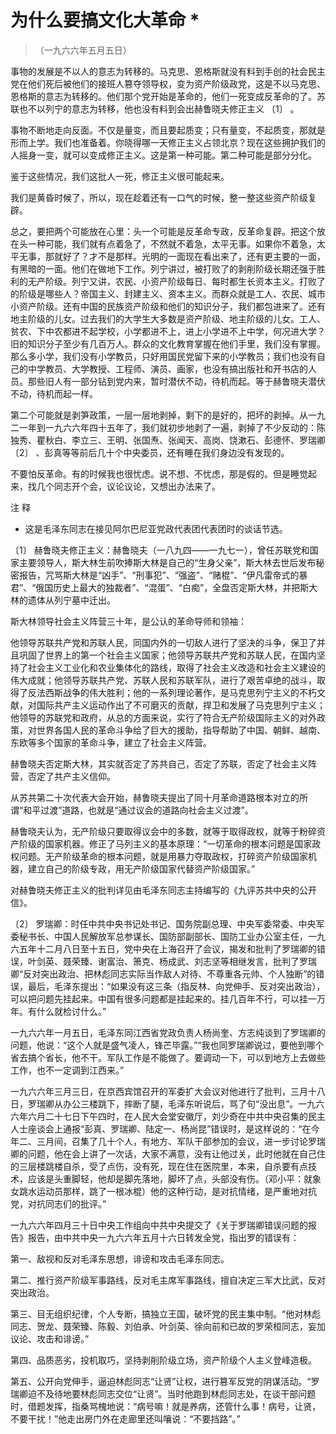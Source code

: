 #  为什么要搞文化大革命  *

> （一九六六年五月五日）

事物的发展是不以人的意志为转移的。马克思、恩格斯就没有料到手创的社会民主党在他们死后被他们的接班人篡夺领导权，变为资产阶级政党，这是不以马克思、恩格斯的意志为转移的。他们那个党开始是革命的，他们一死变成反革命的了。苏联也不以列宁的意志为转移，他也没有料到会出赫鲁晓夫修正主义
〔1〕  。

事物不断地走向反面。不仅是量变，而且要起质变；只有量变，不起质变，那就是形而上学。我们也准备着。你晓得哪一天修正主义占领北京？现在这些拥护我们的人摇身一变，就可以变成修正主义。这是第一种可能。第二种可能是部分分化。

鉴于这些情况，我们这批人一死，修正主义很可能起来。

我们是黄昏时候了，所以，现在趁着还有一口气的时候，整一整这些资产阶级复辟。

总之，要把两个可能放在心里：头一个可能是反革命专政，反革命复辟。把这个放在头一种可能，我们就有点着急了，不然就不着急，太平无事。如果你不着急，太平无事，那就好了？才不是那样。光明的一面现在看出来了，还有更主要的一面，有黑暗的一面。他们在做地下工作。列宁讲过，被打败了的剥削阶级长期还强于胜利的无产阶级。列宁又讲，农民、小资产阶级每日、每时都生长资本主义。打败了的阶级是哪些人？帝国主义、封建主义、资本主义。而群众就是工人、农民、城市小资产阶级。还有中国的民族资产阶级和他们的知识分子，我们都包进来了。还有地主阶级的儿女。过去我们的大学生大多数是资产阶级、地主阶级的儿女。工人、贫农、下中农都进不起学校，小学都进不上，进上小学进不上中学，何况进大学？旧的知识分子至少有几百万人。群众的文化教育掌握在他们手里，我们没有掌握。那么多小学，我们没有小学教员，只好用国民党留下来的小学教员；我们也没有自己的中学教员、大学教授、工程师、演员、画家，也没有搞出版社和开书店的人员。那些旧人有一部分钻到党内来，暂时潜伏不动，待机而起。等于赫鲁晓夫潜伏不动，待机而起一样。

第二个可能就是剥笋政策，一层一层地剥掉，剩下的是好的，把坏的剥掉。从一九二一年到一九六六年四十五年了，我们就初步地剥了一遍，剥掉了不少反动的：陈独秀、瞿秋白、李立三、王明、张国焘、张闻天、高岗、饶漱石、彭德怀、罗瑞卿
〔2〕  、彭真等等前后几十个中央委员，还有睡在我们身边没有发现的。

不要怕反革命。有的时候我也很忧虑。说不想、不忧虑，那是假的。但是睡觉起来，找几个同志开个会，议论议论，又想出办法来了。

注 释

*  这是毛泽东同志在接见阿尔巴尼亚党政代表团代表团时的谈话节选。 

〔1〕
赫鲁晓夫修正主义：赫鲁晓夫（一八九四——一九七一），曾任苏联党和国家主要领导人，斯大林生前吹捧斯大林是自己的“生身父亲”，斯大林去世后发布秘密报告，咒骂斯大林是“凶手”、“刑事犯”、“强盗”、“赌棍”、“伊凡雷帝式的暴君”、“俄国历史上最大的独裁者”、“混蛋”、“白痴”，全盘否定斯大林，并把斯大林的遗体从列宁墓中迁出。

斯大林领导社会主义阵营三十年，是公认的革命导师和领袖：

他领导苏联共产党和苏联人民，同国内外的一切敌人进行了坚决的斗争，保卫了并且巩固了世界上的第一个社会主义国家；他领导苏联共产党和苏联人民，在国内坚持了社会主义工业化和农业集体化的路线，取得了社会主义改造和社会主义建设的伟大成就；他领导苏联共产党、苏联人民和苏联军队，进行了艰苦卓绝的战斗，取得了反法西斯战争的伟大胜利；他的一系列理论著作，是马克思列宁主义的不朽文献，对国际共产主义运动作出了不可磨灭的贡献，捍卫和发展了马克思列宁主义；他领导的苏联党和政府，从总的方面来说，实行了符合无产阶级国际主义的对外政策，对世界各国人民的革命斗争给了巨大的援助，指导帮助了中国、朝鲜、越南、东欧等多个国家的革命斗争，建立了社会主义阵营。

赫鲁晓夫否定斯大林，其实就否定了苏共自己，否定了苏联，否定了社会主义阵营，否定了共产主义信仰。

从苏共第二十次代表大会开始，赫鲁晓夫提出了同十月革命道路根本对立的所谓“和平过渡”道路，也就是“通过议会的道路向社会主义过渡”。

赫鲁晓夫认为，无产阶级只要取得议会中的多数，就等于取得政权，就等于粉碎资产阶级的国家机器。修正了马列主义的基本原理：“一切革命的根本问题是国家政权问题。无产阶级革命的根本问题，就是用暴力夺取政权，打碎资产阶级国家机器，建立自己的阶级专政，用无产阶级国家代替资产阶级国家。”

对赫鲁晓夫修正主义的批判详见由毛泽东同志主持编写的《九评苏共中央的公开信》。

〔2〕
罗瑞卿：时任中共中央书记处书记、国务院副总理、中央军委常委、中央军委秘书长、中国人民解放军总参谋长、国防部副部长、国防工业办公室主任，一九六五年十二月八日至十五日，党中央在上海召开了会议，揭发和批判了罗瑞卿的错误，叶剑英、聂荣臻、谢富治、箫克、杨成武、刘志坚等相继发言，批判了罗瑞卿“反对突出政治、把林彪同志实际当作敌人对待、不尊重各元帅、个人独断”的错误，最后，毛泽东提出：“如果没有这三条（指反林、向党伸手、反对突出政治），可以把问题先挂起来。中国有很多问题都是挂起来的。挂几百年不行，可以挂一万年。有什么就检讨什么。”

一九六六年一月五日，毛泽东同江西省党政负责人杨尚奎、方志纯谈到了罗瑞卿的问题，他说：“这个人就是盛气凌人，锋芒毕露。”“我也同罗瑞卿说过，要他到哪个省去搞个省长，他不干。军队工作是不能做了。要调动一下，可以到地方上去做些工作，也不一定调到江西来。”

一九六六年三月三日，在京西宾馆召开的军委扩大会议对他进行了批判，三月十八日，罗瑞卿从办公三楼跳下，摔断了腿，毛泽东听说后，骂了句“没出息”。一九六六年六月二十七日下午四时，在人民大会堂安徽厅，刘少奇在中共中央召集的民主人士座谈会上通报“彭真、罗瑞卿、陆定一、杨尚昆”错误时，是这样说的：“在今年二、三月间，召集了几十个人，有地方、军队干部参加的会议，进一步讨论罗瑞卿的问题，他在会上讲了一次话，大家不满意，没有让他过关，此时他就在自己住的三层楼跳楼自杀，受了点伤，没有死，现在住在医院里，本来，自杀要有点技术，应该是头重脚轻，他却是脚先落地，脚坏了点，头部没有伤。（邓小平：就象女跳水运动员那样，跳了一根冰棍）他的这种行动，是对抗情绪，是严重地对抗党，对抗同志们的批评。”

一九六六年四月三十日中央工作组向中共中央提交了《关于罗瑞卿错误问题的报告》报告，由中共中央一九六六年五月十六日转发全党，指出罗的错误有：

第一、敌视和反对毛泽东思想，诽谤和攻击毛泽东同志。

第二、推行资产阶级军事路线，反对毛主席军事路线，擅自决定三军大比武，反对突出政治。

第三、目无组织纪律，个人专断，搞独立王国，破坏党的民主集中制。“他对林彪同志、贺龙、聂荣臻、陈毅、刘伯承、叶剑英、徐向前和已故的罗荣桓同志，妄加议论、攻击和诽谤。”

第四、品质恶劣，投机取巧，坚持剥削阶级立场，资产阶级个人主义登峰造极。

第五、公开向党伸手，逼迫林彪同志“让贤”让权，进行篡军反党的阴谋活动。“罗瑞卿迫不及待地要林彪同志交位“让贤”。当时他跑到林彪同志处，在谈干部问题时，借题发挥，指桑骂槐地说：“病号嘛！就是养病，还管什么事！病号，让贤，不要干扰！”他走出房门外在走廊里还叫嚷说：“不要挡路”。”

  

